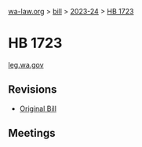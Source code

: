 [wa-law.org](/) > [bill](/bill/) > [2023-24](/bill/2023-24/) > [HB 1723](/bill/2023-24/hb/1723/)

# HB 1723
[leg.wa.gov](https://app.leg.wa.gov/billsummary?BillNumber=1723&Year=2023&Initiative=false)

## Revisions
* [Original Bill](1/)

## Meetings